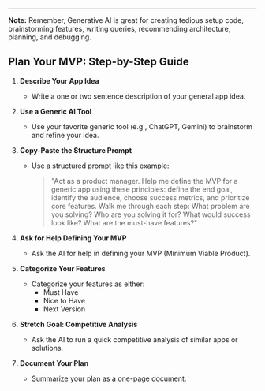 ---

**Note:**
Remember, Generative AI is great for creating tedious setup code, brainstorming features, writing queries, recommending architecture, planning, and debugging.
## Plan Your MVP: Step-by-Step Guide

1. **Describe Your App Idea**
	- Write a one or two sentence description of your general app idea.

2. **Use a Generic AI Tool**
	- Use your favorite generic tool (e.g., ChatGPT, Gemini) to brainstorm and refine your idea.

3. **Copy-Paste the Structure Prompt**
	- Use a structured prompt like this example:
     
	  > "Act as a product manager. Help me define the MVP for a generic app using these principles: define the end goal, identify the audience, choose success metrics, and prioritize core features. Walk me through each step: What problem are you solving? Who are you solving it for? What would success look like? What are the must-have features?"

4. **Ask for Help Defining Your MVP**
	- Ask the AI for help in defining your MVP (Minimum Viable Product).

5. **Categorize Your Features**
	- Categorize your features as either:
	  - Must Have
	  - Nice to Have
	  - Next Version

6. **Stretch Goal: Competitive Analysis**
	- Ask the AI to run a quick competitive analysis of similar apps or solutions.

7. **Document Your Plan**
	- Summarize your plan as a one-page document.
